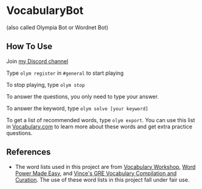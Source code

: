 # VocabularyBot
(also called Olympia Bot or Wordnet Bot)
## How To Use
Join [my Discord channel](https://discord.gg/C5vUE5Q)

Type ```olym register``` in ```#general``` to start playing

To stop playing, type ```olym stop```

To answer the questions, you only need to type your answer.

To answer the keyword, type ```olym solve [your keyword]```

To get a list of recommended words, type ```olym export```. You can use this list in [Vocabulary.com](Vocabulary.com) to learn more about these words and get extra practice questions.
## References
- The word lists used in this project are from [Vocabulary Workshop](https://www.sadlierconnect.com/vw/vocabularyworkshop.com), [Word Power Made Easy](https://www.amazon.com/Word-Power-Made-Easy-Vocabulary/dp/110187385X), and [Vince's GRE Vocabulary Compilation and Curation](https://docs.google.com/spreadsheets/d/1K4gS--jbDYbdlqem6Hir3FAwvLB9dFxNCLftE3ePduk/edit#gid=2009214833). The use of these word lists in this project fall under fair use.
